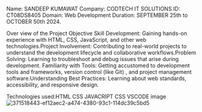 Name: SANDEEP KUMAWAT Company: CODTECH IT SOLUTIONS ID: CT08DS8405 Domain: Web Development Duration: SEPTEMBER 25th to OCTOBER 50th 2024.

Over view of the Project Objective Skill Development: Gaining hands-on experience with HTML, CSS, JavaScript, and other web technologies.Project Involvement: Contributing to real-world projects to understand the development lifecycle and collaborative workflows.Problem Solving: Learning to troubleshoot and debug issues that arise during development. Familiarity with Tools: Getting accustomed to development tools and frameworks, version control (like Git) , and project management software.Understanding Best Practices: Learning about web standards, accessibility, and responsive design.

Technologies used:HTML CSS JAVACRIPT CSS VSCODE image
![371518443-ef12aec2-a474-4380-93c1-114dc39c5bd5](https://github.com/user-attachments/assets/9433c0dd-da7d-4e0a-80dd-97e4dddff5be)
